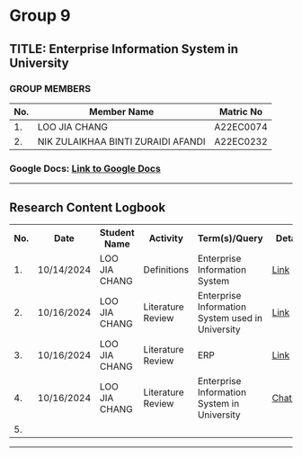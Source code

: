 # Group 9

## TITLE: Enterprise Information System in University

### GROUP MEMBERS

| No. | Member Name | Matric No |
|-----|-------------|-----------|
| 1.  | LOO JIA CHANG | A22EC0074 |
| 2.  | NIK ZULAIKHAA BINTI ZURAIDI AFANDI |A22EC0232 |

### Google Docs: [Link to Google Docs]()

---

## Research Content Logbook

<table>
    <tr>
        <th>No.</th>
        <th>Date</th>
        <th>Student Name</th>
        <th>Activity</th>
        <th>Term(s)/Query</th>
        <th>Details</th>
    </tr>
    <tr>
        <td>1.</td>
        <td>10/14/2024</td>
        <td>LOO JIA CHANG</td>
        <td>Definitions</td>
        <td>Enterprise Information System</td>
        <td><a href="https://www.sciencedirect.com/topics/computer-science/enterprise-information-system">Link</a></td>
    </tr>
    <tr>
        <td>2.</td>
        <td>10/16/2024</td>
        <td>LOO JIA CHANG</td>
        <td>Literature Review</td>
        <td>Enterprise Information System used in University</td>
        <td><a href="https://www.academiaerp.com/blog/understanding-erp-systems-in-higher-education/">Link</a></td>
    </tr>
    <tr>
        <td>3.</td>
        <td>10/16/2024</td>
        <td>LOO JIA CHANG</td>
        <td>Literature Review</td>
        <td>ERP</td>
        <td><A href="https://www.ibm.com/topics/enterprise-resource-planning">Link</td>
    </tr>
    <tr>
        <td>4.</td>
        <td>10/16/2024</td>
        <td>LOO JIA CHANG</td>
        <td>Literature Review</td>
        <td>Enterprise Information System in University</td>
        <td><a href="https://chatgpt.com/share/670fc9f6-c2e4-8013-9f5d-10507e4c76f1">ChatGPT</a></td>
    </tr>
    <tr>
        <td>5.</td>
        <td></td>
        <td></td>
        <td></td>
        <td></td>
        <td></td>
    </tr>
</table>

---
